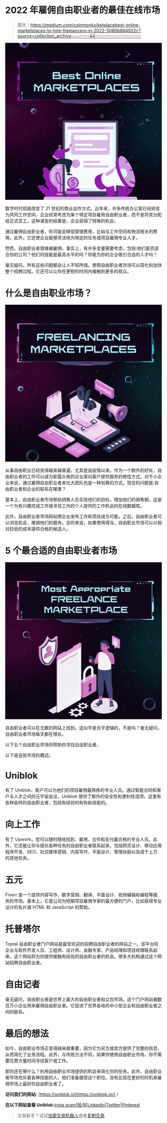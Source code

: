 # 2022 年雇佣自由职业者的最佳在线市场

> 原文：<https://medium.com/coinmonks/ketplacebest-online-marketplaces-to-hire-freelancers-in-2022-5080b884922c?source=collection_archive---------44----------------------->

![](img/364c22c74bf93b243f46a82ff6caddcf.png)

数字时代彻底改变了 21 世纪的商业运作方式。近年来，许多传统办公室已经转变为共同工作空间，企业经常考虑为某个特定项目雇用自由职业者，而不是将其分配给正式员工。这种演变的结果是，企业获得了特殊的机会。

通过雇佣自由职业者，你可能会降低管理费用，比如与工作空间和物流相关的费用。此外，它还使企业能够灵活地为特定的任务或项目雇佣专业人才。

然而，自由职业者很难被雇佣。事实上，有许多变量需要考虑，包括:他们是否适合你的公司？他们的技能是最高水平的吗？你能为你的企业吸引合适的人才吗？

毫无疑问，所有这些问题都会让人不知所措。使用自由职业者市场可以简化和加快整个招聘过程。它还可以让你在更短的时间内接触到更多的观众。

# 什么是自由职业市场？

![](img/6b09ba174894015aea954db7693beee9.png)

从事自由职业已经变得越来越普遍，尤其是自疫情以来。作为一个额外的好处，自由职业者的工作可以成为崭露头角的企业家向客户提供服务的绝佳方式。对于小企业来说，通过雇佣自由职业者来壮大团队也是一种划算的方式。现在的问题是:自由职业者和企业的联系在哪里？

基本上，自由职业者市场帮助销售人员实现他们的目标，增加他们的销售额。这是一个为有兴趣完成工作或寻找工作的个人提供的工作机会的在线数据库。

此外，自由职业者市场网站使企业发布工作和项目成为可能。之后，自由职业者可以浏览机会，推销他们的服务。总的来说，如果使用得当，自由职业市场可以以相对较低的成本提供合格的候选人。

# 5 个最合适的自由职业者市场

![](img/d31371394d7c5dc33909f3af67081ec9.png)

自由职业者可以在无数的网站上找到。这似乎是合乎逻辑的，不是吗？毫无疑问，自由职业者市场每天都在增长。

以下五个自由职业市场将帮助你寻找自由职业者。

以下是这些市场的概述。

# Uniblok

有了 Uniblok，客户可以为他们的项目雇佣最熟练的专业人员。通过智能合同和客户与人才之间的元宇宙会议，Uniblok 提供了额外的安全性和便利性选项。这里有各种各样的自由职业者，包括有经验的和有新技能的。

# 向上工作

有了 Upwork，您可以随时随地找到、雇用、合作和支付最合格的专业人员。此外，它还能让你与擅长各种任务的自由职业者联系起来，包括网页设计、移动应用程序开发、SEO、社交媒体营销、内容写作、平面设计、管理协助以及成千上万的其他任务。

# 五元

Fiverr 是一个提供内容写作、数字营销、翻译、平面设计、视频编辑和编程等服务的市场。基本上，它是公司为短期项目雇佣专家的最方便的门户，比如获得专业设计的名片或 HTML 和 JavaScript 的帮助。

# 托普塔尔

Toptal 自由职业者门户网站是最受欢迎的招聘自由职业者的网站之一。该平台将企业与软件开发人员、工程师、设计师、金融专家、产品经理和项目经理联系起来。这个网站将为你提供接触有经验的自由职业者的机会。很多大机构通过这个网站招聘自由职业者。

# 自由记者

毫无疑问，自由职业者是世界上最大的自由职业者和众包市场。这个门户网站被数百万小企业用来雇佣自由职业者。它促进了世界各地的中小型企业和自由职业者之间的联系。

# 最后的想法

如今，自由职业市场正变得越来越重要，因为它为买方或卖方提供了完整的信息，从而简化了业务流程。此外，与传统方法不同，如果你使用自由职业市场，你不需要花费大量时间寻找客户或工作。

那你还在等什么？利用自由职业市场提供的机会来简化你的任务。此外，自由职业者市场充斥着各种技能的人，他们准备接受这个职位。没有比现在更好的时机来雇佣市场上最好的自由职业者了。

**访问我们的网站:** [https://uniblok.io](https://uniblok.io/) /

**在以下网站查看 Uniblok:**[insta gram](https://www.instagram.com/uniblok_techpvtltd/)|[脸书](https://www.facebook.com/Uniblok-Tech-Pvt-Ltd-115934447782742/)|[Linkedin](https://www.linkedin.com/company/uniblok-tech-pvt-ltd)|[Twitter](https://twitter.com/UniblokPVTLTD)|[Pinterest](https://in.pinterest.com/UniblokTechPvtLtd/)

> 交易新手？试试[加密交易机器人](/coinmonks/crypto-trading-bot-c2ffce8acb2a)或者[复制交易](/coinmonks/top-10-crypto-copy-trading-platforms-for-beginners-d0c37c7d698c)